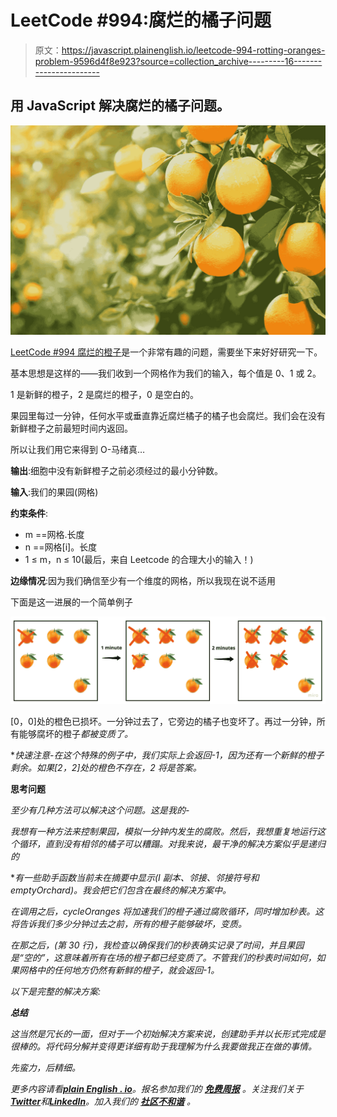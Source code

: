 # LeetCode #994:腐烂的橘子问题

> 原文：<https://javascript.plainenglish.io/leetcode-994-rotting-oranges-problem-9596d4f8e923?source=collection_archive---------16----------------------->

## 用 JavaScript 解决腐烂的橘子问题。

![](img/ab4b405eed46c0bc37c0831ab9c25ac1.png)

[LeetCode #994 腐烂的橙子](https://leetcode.com/problems/rotting-oranges/)是一个非常有趣的问题，需要坐下来好好研究一下。

基本思想是这样的——我们收到一个网格作为我们的输入，每个值是 0、1 或 2。

1 是新鲜的橙子，2 是腐烂的橙子，0 是空白的。

果园里每过一分钟，任何水平或垂直靠近腐烂橘子的橘子也会腐烂。我们会在没有新鲜橙子之前最短时间内返回。

所以让我们用它来得到 O-马绪真…

**输出**:细胞中没有新鲜橙子之前必须经过的最小分钟数。

**输入**:我们的果园(网格)

**约束条件**:

*   m ==网格.长度
*   n ==网格[i]。长度
*   1 ≤ m，n ≤ 10(最后，来自 Leetcode 的合理大小的输入！)

**边缘情况**:因为我们确信至少有一个维度的网格，所以我现在说不适用

下面是这一进展的一个简单例子

![](img/919f9a8cf6e187bed43d2cfe33a66230.png)

[0，0]处的橙色已损坏。一分钟过去了，它旁边的橘子也变坏了。再过一分钟，所有能够腐坏的橙子*都被变质了。*

**快速注意-在这个特殊的例子中，我们实际上会返回-1，因为还有一个新鲜的橙子剩余。如果[2，2]处的橙色不存在，2 将是答案。*

****思考问题****

*至少有几种方法可以解决这个问题。这是我的-*

*我想有一种方法来控制果园，模拟一分钟内发生的腐败。然后，我想重复地运行这个循环，直到没有相邻的橘子可以糟蹋。对我来说，最干净的解决方案似乎是递归的*

**有一些助手函数当前未在摘要中显示(I 副本、邻接、邻接符号和 emptyOrchard)。我会把它们包含在最终的解决方案中。*

*在调用之后，cycleOranges 将加速我们的橙子通过腐败循环，同时增加秒表。这将告诉我们多少分钟过去之前，所有的橙子能够破坏，变质。*

*在那之后，(第 30 行)，我检查以确保我们的秒表确实记录了时间，并且果园是“空的”，这意味着所有在场的橙子都已经变质了。不管我们的秒表时间如何，如果网格中的任何地方仍然有新鲜的橙子，就会返回-1。*

*以下是完整的解决方案:*

***总结***

*这当然是冗长的一面，但对于一个初始解决方案来说，创建助手并以长形式完成是很棒的。将代码分解并变得更详细有助于我理解为什么我要做我正在做的事情。*

*先蛮力，后精细。*

**更多内容请看*[***plain English . io***](https://plainenglish.io/)*。报名参加我们的* [***免费周报***](http://newsletter.plainenglish.io/) *。关注我们关于*[***Twitter***](https://twitter.com/inPlainEngHQ)*和*[***LinkedIn***](https://www.linkedin.com/company/inplainenglish/)*。加入我们的* [***社区不和谐***](https://discord.gg/GtDtUAvyhW) *。**